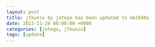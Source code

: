 ```yaml
---
layout: post
title: jtkunio by jotego has been updated to e62840a
date: 2022-11-28 00:00:00 +0000
categories: [jotego, jtkunio]
tags: [update]
---
```


